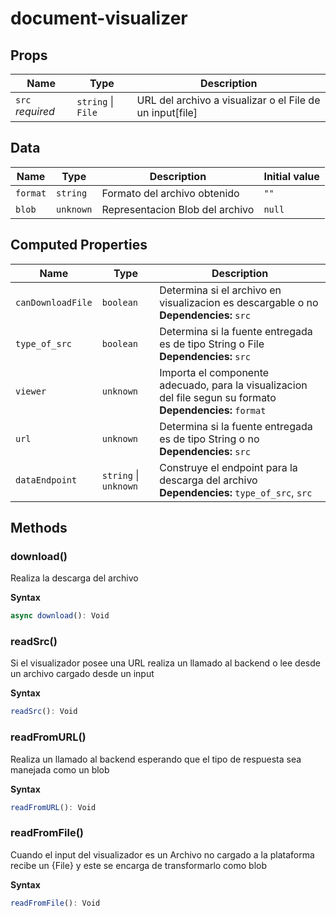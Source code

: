 # document-visualizer

## Props

| Name             | Type                   | Description                                              |
| ---------------- | ---------------------- | -------------------------------------------------------- |
| `src` *required* | `string` &#124; `File` | URL del archivo a visualizar o el File de un input[file] |

## Data

| Name     | Type      | Description                     | Initial value |
| -------- | --------- | ------------------------------- | ------------- |
| `format` | `string`  | Formato del archivo obtenido    | `""`          |
| `blob`   | `unknown` | Representacion Blob del archivo | `null`        |

## Computed Properties

| Name              | Type                      | Description                                                                                                    |
| ----------------- | ------------------------- | -------------------------------------------------------------------------------------------------------------- |
| `canDownloadFile` | `boolean`                 | Determina si el archivo en visualizacion es descargable o no<br/>**Dependencies:** `src`                       |
| `type_of_src`     | `boolean`                 | Determina si la fuente entregada es de tipo String o File<br/>**Dependencies:** `src`                          |
| `viewer`          | `unknown`                 | Importa el componente adecuado, para la visualizacion del file segun su formato<br/>**Dependencies:** `format` |
| `url`             | `unknown`                 | Determina si la fuente entregada es de tipo String o no<br/>**Dependencies:** `src`                            |
| `dataEndpoint`    | `string` &#124; `unknown` | Construye el endpoint para la descarga del archivo<br/>**Dependencies:** `type_of_src`, `src`                  |

## Methods

### download()

Realiza la descarga del archivo

**Syntax**

```typescript
async download(): Void
```

### readSrc()

Si el visualizador posee una URL
realiza un llamado al backend
o lee desde un archivo cargado desde un input

**Syntax**

```typescript
readSrc(): Void
```

### readFromURL()

Realiza un llamado al backend
esperando que el tipo de respuesta sea manejada
como un blob

**Syntax**

```typescript
readFromURL(): Void
```

### readFromFile()

Cuando el input del visualizador
es un Archivo no cargado a la plataforma
recibe un {File} y este se encarga de transformarlo como blob

**Syntax**

```typescript
readFromFile(): Void
```
